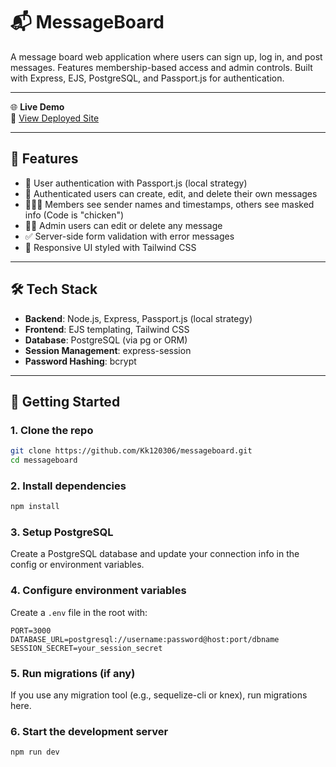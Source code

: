 # 📬 MessageBoard

A message board web application where users can sign up, log in, and post messages. Features membership-based access and admin controls. Built with Express, EJS, PostgreSQL, and Passport.js for authentication.

---

🌐 **Live Demo**  
🔗 [View Deployed Site](https://sorry-ardith-kk120306-222d90c4.koyeb.app/)

---

## 🔧 Features

- 🔐 User authentication with Passport.js (local strategy)
- 📝 Authenticated users can create, edit, and delete their own messages
- 🧑‍🤝‍🧑 Members see sender names and timestamps, others see masked info (Code is "chicken")
- 🧑‍💼 Admin users can edit or delete any message
- ✅ Server-side form validation with error messages
- 🎨 Responsive UI styled with Tailwind CSS

---


## 🛠 Tech Stack

- **Backend**: Node.js, Express, Passport.js (local strategy)
- **Frontend**: EJS templating, Tailwind CSS
- **Database**: PostgreSQL (via pg or ORM)
- **Session Management**: express-session
- **Password Hashing**: bcrypt


---

## 🚀 Getting Started

### 1. Clone the repo
```bash
git clone https://github.com/Kk120306/messageboard.git
cd messageboard
```

### 2. Install dependencies
```bash
npm install
```

### 3. Setup PostgreSQL
Create a PostgreSQL database and update your connection info in the config or environment variables.

### 4. Configure environment variables
Create a `.env` file in the root with:
```env
PORT=3000
DATABASE_URL=postgresql://username:password@host:port/dbname
SESSION_SECRET=your_session_secret
```

### 5. Run migrations (if any)
If you use any migration tool (e.g., sequelize-cli or knex), run migrations here.

### 6. Start the development server
```bash
npm run dev
```
